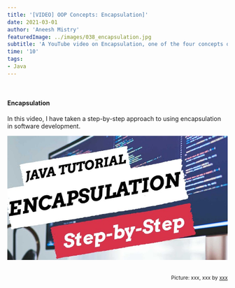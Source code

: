 ```yaml
---
title: '[VIDEO] OOP Concepts: Encapsulation]'
date: 2021-03-01
author: 'Aneesh Mistry'
featuredImage: ../images/038_encapsulation.jpg
subtitle: 'A YouTube video on Encapsulation, one of the four concepts of object-orientated programming.'
time: '10'
tags:
- Java
---
```


<br>
<h4>Encapsulation</h4>
<p>
In this video, I have taken a step-by-step approach to using encapsulation in software development.

[![YouTube video link](../images/038_encapsulation.jpg)](https://www.youtube.com/watch?v=mxQetSivkqs)

</p>

<br>
<small style="float: right;" >Picture: xxx, xxx by <a target="_blank" href="http">xxx</small></a><br>